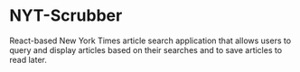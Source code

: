 # NYT-Scrubber
React-based  New York Times article search application that allows users to query and display articles based on their searches and to save articles to read later.
